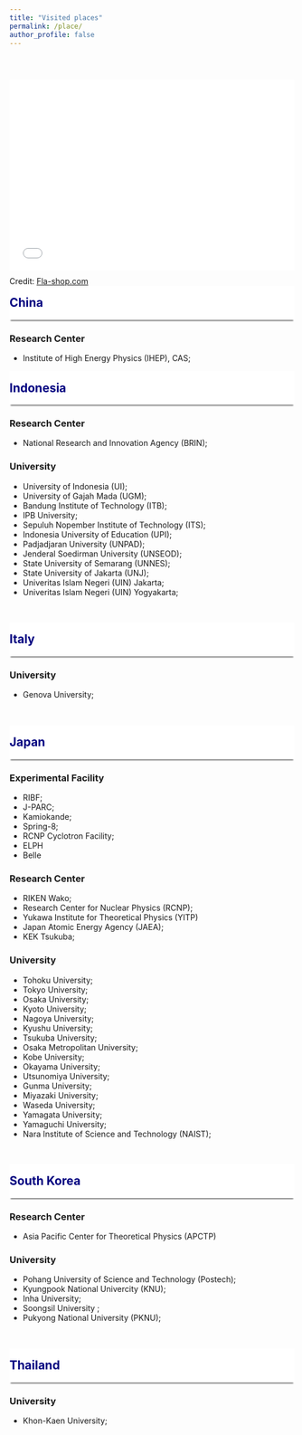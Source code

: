 ```yaml
---
title: "Visited places"
permalink: /place/
author_profile: false
---
```


<p style="margin-bottom: 1.5cm;"></p>

<!-- 
<div style="display: block;background-color:white;position: sticky;top: 0px; padding: 10px 0px 10px 0px;box-shadow: 0 4px 2px -2px gray;z-index: 2;"> 
  <h1 style="color:#000080"> Visited places </h1> </div> -->

<div style="max-width:980px;margin:5px auto 10px auto;font-size:14px;">
  <div style="position:relative;padding: 0 0 67% 0;height:0;overflow:hidden;">
    <iframe style="position:absolute;top:0;left:0;width:100%;height:100%;" src="//www.fla-shop.com/visited-countries/embed/?st=ID%2CIT%2CJP%2CKR%2CTH&vc=1ca032&uc=b3c3ca&hc=40bfa6&bc=ffffff" frameborder="0" scrolling="no"></iframe>
  </div>
</div>
Credit: <a href="https://www.fla-shop.com/visited-countries/">Fla-shop.com</a>

<div style="display: flex; align-items: center; background-color: white; position: sticky; top: 0px; padding: 10px 0px; box-shadow: 0 4px 2px -2px gray; z-index: 1; height: 40px;"> 
  <h2 style="color:#000080; margin: 0;">China</h2> 
</div>

<h3> Research Center </h3>
<ul>
    <li>Institute of High Energy Physics (IHEP), CAS;</li>
</ul>


<div style="display: flex; align-items: center; background-color: white; position: sticky; top: 0px; padding: 10px 0px; box-shadow: 0 4px 2px -2px gray; z-index: 1; height: 40px;"> 
  <h2 style="color:#000080; margin: 0;">Indonesia</h2> 
</div>

<h3> Research Center </h3>
<ul>
    <li>National Research and Innovation Agency (BRIN);</li>
</ul>

<h3>University</h3>

<ul> 
  <li>University of Indonesia (UI); </li>
  <li>University of Gajah Mada (UGM);</li>
  <li>Bandung Institute of Technology (ITB); </li>
  <li>IPB University;</li>
  <li>Sepuluh Nopember Institute of Technology (ITS); </li>
  <li>Indonesia University of Education (UPI);</li>
  <li>Padjadjaran University (UNPAD);</li>
  <li>Jenderal Soedirman University (UNSEOD); </li>
  <li>State University of Semarang (UNNES);</li>
  <li>State University of Jakarta (UNJ);</li>
  <li>Univeritas Islam Negeri (UIN) Jakarta;</li>
  <li>Univeritas Islam Negeri (UIN) Yogyakarta; </li>
</ul>

<p style="margin-bottom:1.2cm;"></p>

<div style="display: flex; align-items: center; background-color: white; position: sticky; top: 0px; padding: 10px 0px; box-shadow: 0 4px 2px -2px gray; z-index: 1; height: 40px;"> 
  <h2 style="color:#000080; margin: 0;">Italy</h2> 
</div>

<h3>University</h3>

<ul> 
  <li>Genova University; </li> 
</ul>

<p style="margin-bottom:1.2cm;"></p>

<div style="display: flex; align-items: center; background-color: white; position: sticky; top: 0px; padding: 10px 0px; box-shadow: 0 4px 2px -2px gray; z-index: 1; height: 40px;"> 
  <h2 style="color:#000080; margin: 0;">Japan</h2> 
</div>

<h3>Experimental Facility</h3>
<ul>
  <li> RIBF;</li>
  <li> J-PARC;</li>
  <li> Kamiokande;</li>
  <li> Spring-8;</li>
  <li> RCNP Cyclotron Facility;</li>
  <li> ELPH </li>
  <li> Belle </li>
</ul>

<h3>Research Center</h3>
<ul>
  <li> RIKEN Wako;</li>  
  <li> Research Center for Nuclear Physics (RCNP);</li>
  <li> Yukawa Institute for Theoretical Physics (YITP)</li>
  <li> Japan Atomic Energy Agency (JAEA);</li>
  <li> KEK Tsukuba; </li>
</ul>

<h3>University</h3>

<ul> 
  <li>Tohoku University;</li>
  <li>Tokyo University;</li>
  <li>Osaka University;</li>
  <li>Kyoto University;</li>
  <li>Nagoya University;</li>
  <li>Kyushu University;</li>
  <li>Tsukuba University;</li>
  <li>Osaka Metropolitan University;</li>
  <li>Kobe University; </li>
  <li>Okayama University; </li>
  <li>Utsunomiya University;</li>
  <li>Gunma University; </li>
  <li>Miyazaki University;</li>
  <li>Waseda University;</li>
  <li>Yamagata University;</li>
  <li>Yamaguchi University;</li>
  <li>Nara Institute of Science and Technology (NAIST);</li>
</ul>

<p style="margin-bottom:1.2cm;"></p>

<div style="display: flex; align-items: center; background-color: white; position: sticky; top: 0px; padding: 10px 0px; box-shadow: 0 4px 2px -2px gray; z-index: 1; height: 40px;"> 
  <h2 style="color:#000080; margin: 0;">South Korea</h2> 
</div>

<h3>Research Center</h3>
<ul> 
  <li> Asia Pacific Center for Theoretical Physics (APCTP) </li>
</ul>

<h3>University</h3>
<ul> 
  <li>Pohang University of Science and Technology (Postech);</li>
  <li>Kyungpook National Univercity (KNU);</li>
  <li>Inha University; </li>
  <li>Soongsil University ;</li>
  <li>Pukyong National University (PKNU); </li> 
</ul>

<p style="margin-bottom:1.2cm;"></p>

<div style="display: flex; align-items: center; background-color: white; position: sticky; top: 0px; padding: 10px 0px; box-shadow: 0 4px 2px -2px gray; z-index: 1; height: 40px;"> 
  <h2 style="color:#000080; margin: 0;">Thailand</h2> 
</div>

<h3>University</h3>
<ul> 
  <li>Khon-Kaen University; </li> 
</ul>

